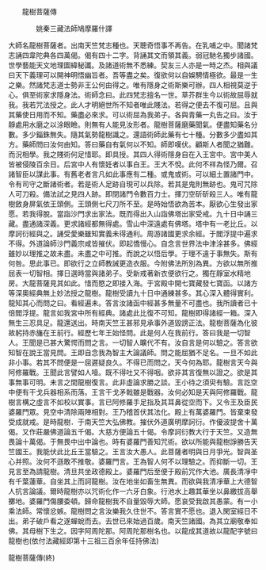 ﻿　　龍樹菩薩傳

　　　　姚秦三藏法師鳩摩羅什譯


大師名龍樹菩薩者。出南天竺梵志種也。天聰奇悟事不再告。在乳哺之中。聞諸梵志誦四韋陀典各四萬偈。偈有四十二字。背誦其文而領其義。弱冠馳名獨步諸國。世學藝能天文地理圖緯秘讖。及諸道術無不悉練。契友三人亦是一時之杰。相與議曰天下義理可以開神明悟幽旨者。吾等盡之矣。復欲何以自娛騁情極欲。最是一生之樂。然諸梵志道士勢非王公何由得之。唯有隱身之術斯樂可辦。四人相視莫逆于心。俱至術家求隱身法。術師念曰。此四梵志擅名一世。草芥群生今以術故屈辱就我。我若咒法授之。此人才明絕世所不知者唯此賤法。若得之便去不復可屈。且與其藥使日用而不知。藥盡必來求。可以術屈為我弟子。各與青藥一丸告之曰。汝于靜處用水磨之以涂眼瞼。則無有人能見汝形者。龍樹菩薩磨藥聞氣。便盡知藥名分數。多少錙銖無失。隨其氣勢龍樹識之。還語術師此藥有七十種。分數多少盡如其方。藥師問曰汝何由知。答曰藥自有氣何以不知。師即嘆伏。顧斯人者聞之猶難。而況相學。我之賤術何足惜耶。即具授。其四人得術隱身自在入王宮中。宮中美人皆被侵陵百余日。后宮中人有懷妊者以事白王。王大不悅。此何不祥為怪乃爾。召諸智臣以謀此事。有舊老者言凡如此事應有二種。或鬼或術。可以細土置諸門中。令有司守之斷諸術者。若是術人足跡自現可以兵除。若其是鬼則無跡也。鬼可咒除人可刀殺。備法試之見四人跡。即閉諸門令數百力士。揮刀空斫斫殺三人。唯有龍樹斂身屏氣依王頭側。王頭側七尺刀所不至。是時始悟欲為苦本。厭欲心生發出家愿。若我得脫。當詣沙門求出家法。既而得出入山詣佛塔出家受戒。九十日中誦三藏。盡通諸深義。更求諸經都無得處。雪山中深遠處有佛塔。塔中有一老比丘。以摩訶衍經與之。誦受愛樂雖知實義未得通利。周游諸國更求余經。于閻浮提中遍求不得。外道論師沙門義宗咸皆摧伏。即起憍慢心。自念言世界法中津涂甚多。佛經雖妙以理推之故未盡。未盡之中可推。而說之以悟后學。于理不違于事無失。斯有何咎。思此事已。即欲行之立師教誡更造衣服。今附佛法所別為異。方欲以無所推屈表一切智相。擇日選時當與諸弟子。受新戒著新衣便欲行之。獨在靜室水精地房。大龍菩薩見其如此。惜而愍之即接入海。于宮殿中開七寶藏發七寶函。以諸方等深奧經典無上妙法授之龍樹。龍樹受讀九十日中通練甚多。其心深入體得實利。龍知其心而問之曰。看經遍未。答言汝諸函中經甚多無量不可盡也。我所讀者已十倍閻浮提。龍言如我宮中所有經典。諸處此比復不可知。龍樹即得諸經一箱。深入無生三忍具足。龍還送出。時南天竺王甚邪見承事外道毀謗正法。龍樹菩薩為化彼故躬持赤旛在王前行。經歷七年王始怪問。此是何人在我前行。答曰我是一切智人。王聞是已甚大驚愕而問之言。一切智人曠代不有。汝自言是何以驗之。答言欲知智在說王當見問。王即自念我為智主大論議師。問之能屈猶不足名。一旦不如此非小事。若其不問便是一屈遲疑良久。不得已而問之。天今何為耶。龍樹言天今與阿修羅戰。王聞此言譬如人噎。既不得吐又不得咽。欲非其言復無以證之。欲是其事無事可明。未言之間龍樹復言。此非虛論求勝之談。王小待之須臾有驗。言訖空中便有干戈兵器相系而落。王言干戈矛戟雖是戰器。汝何必知是天與阿修羅戰。龍樹言構之虛言不如校以實事。言已阿修羅手足指及其耳鼻從空而下。又令王及臣民婆羅門眾。見空中清除兩陣相對。王乃稽首伏其法化。殿上有萬婆羅門。皆棄束發受成就戒。是時龍樹．于南天竺大弘佛教。摧伏外道廣明摩訶衍。作優波提舍十萬偈。又作莊嚴佛道論五千偈。大慈方便論五十偈。令摩訶衍教大行于天竺。又造無畏論十萬偈。于無畏中出中論也。時有婆羅門善知咒術。欲以所能與龍樹諍勝告天竺國王。我能伏此比丘王當驗之。王言汝大愚人。此菩薩者明與日月爭光。智與圣心并照。汝何不遜敢不推敬。婆羅門言。王為智人何不以理驗之。而抑斷一切。王見言至為請龍樹。清旦共坐政德殿上。婆羅門后至便于殿前咒作大池。廣長清凈中有千葉蓮華。自坐其上而訶龍樹。汝在地坐如畜生無異。而欲與我清凈華上大德智人抗言論議。爾時龍樹亦以咒術化作一六牙白象。行池水上趣其華坐以鼻繳拔高舉擲地。婆羅門傷腰委頓。歸命龍樹我不自量毀辱大師。愿哀受我啟其愚蒙。有一小乘法師。常懷忿嫉。龍樹問之言汝樂我久住世不。答言實不愿也。退入閑室經日不出。弟子破戶看之遂蟬蛻而去。去世已來始過百歲。南天竺諸國。為其立廟敬奉如佛。其母樹下生之。因字阿周陀那。阿周陀那樹名也。以龍成其道故以龍配字號曰龍樹也(依付法藏經即第十三祖三百余年任持佛法)

龍樹菩薩傳(終)
